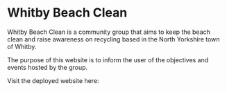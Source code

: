 # Whitby Beach Clean

Whitby Beach Clean is a community group that aims to keep the beach clean and raise awareness on recycling based in the North Yorkshire town of Whitby.

The purpose of this website is to inform the user of the objectives and events hosted by the group. 

Visit the deployed website here: